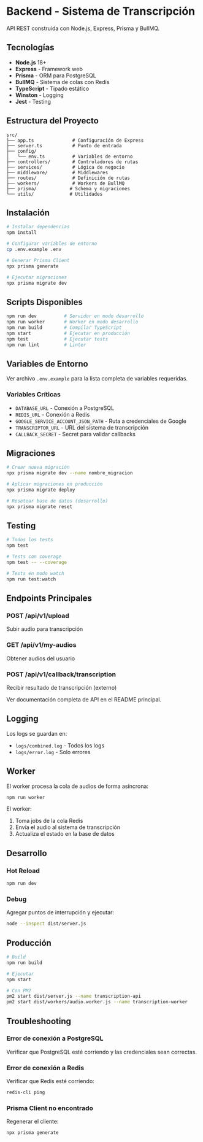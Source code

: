 # Backend - Sistema de Transcripción

API REST construida con Node.js, Express, Prisma y BullMQ.

## Tecnologías

- **Node.js** 18+
- **Express** - Framework web
- **Prisma** - ORM para PostgreSQL
- **BullMQ** - Sistema de colas con Redis
- **TypeScript** - Tipado estático
- **Winston** - Logging
- **Jest** - Testing

## Estructura del Proyecto

```
src/
├── app.ts              # Configuración de Express
├── server.ts           # Punto de entrada
├── config/
│   └── env.ts          # Variables de entorno
├── controllers/        # Controladores de rutas
├── services/           # Lógica de negocio
├── middleware/         # Middlewares
├── routes/             # Definición de rutas
├── workers/            # Workers de BullMQ
├── prisma/            # Schema y migraciones
└── utils/             # Utilidades
```

## Instalación

```bash
# Instalar dependencias
npm install

# Configurar variables de entorno
cp .env.example .env

# Generar Prisma Client
npx prisma generate

# Ejecutar migraciones
npx prisma migrate dev
```

## Scripts Disponibles

```bash
npm run dev          # Servidor en modo desarrollo
npm run worker       # Worker en modo desarrollo
npm run build        # Compilar TypeScript
npm start            # Ejecutar en producción
npm test             # Ejecutar tests
npm run lint         # Linter
```

## Variables de Entorno

Ver archivo `.env.example` para la lista completa de variables requeridas.

### Variables Críticas

- `DATABASE_URL` - Conexión a PostgreSQL
- `REDIS_URL` - Conexión a Redis
- `GOOGLE_SERVICE_ACCOUNT_JSON_PATH` - Ruta a credenciales de Google
- `TRANSCRIPTOR_URL` - URL del sistema de transcripción
- `CALLBACK_SECRET` - Secret para validar callbacks

## Migraciones

```bash
# Crear nueva migración
npx prisma migrate dev --name nombre_migracion

# Aplicar migraciones en producción
npx prisma migrate deploy

# Resetear base de datos (desarrollo)
npx prisma migrate reset
```

## Testing

```bash
# Todos los tests
npm test

# Tests con coverage
npm test -- --coverage

# Tests en modo watch
npm run test:watch
```

## Endpoints Principales

### POST /api/v1/upload
Subir audio para transcripción

### GET /api/v1/my-audios
Obtener audios del usuario

### POST /api/v1/callback/transcription
Recibir resultado de transcripción (externo)

Ver documentación completa de API en el README principal.

## Logging

Los logs se guardan en:
- `logs/combined.log` - Todos los logs
- `logs/error.log` - Solo errores

## Worker

El worker procesa la cola de audios de forma asíncrona:

```bash
npm run worker
```

El worker:
1. Toma jobs de la cola Redis
2. Envía el audio al sistema de transcripción
3. Actualiza el estado en la base de datos

## Desarrollo

### Hot Reload

```bash
npm run dev
```

### Debug

Agregar puntos de interrupción y ejecutar:

```bash
node --inspect dist/server.js
```

## Producción

```bash
# Build
npm run build

# Ejecutar
npm start

# Con PM2
pm2 start dist/server.js --name transcription-api
pm2 start dist/workers/audio.worker.js --name transcription-worker
```

## Troubleshooting

### Error de conexión a PostgreSQL

Verificar que PostgreSQL esté corriendo y las credenciales sean correctas.

### Error de conexión a Redis

Verificar que Redis esté corriendo:
```bash
redis-cli ping
```

### Prisma Client no encontrado

Regenerar el cliente:
```bash
npx prisma generate
```